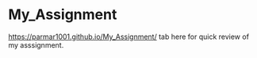 # My_Assignment
https://parmar1001.github.io/My_Assignment/ tab here for quick review of my asssignment.
